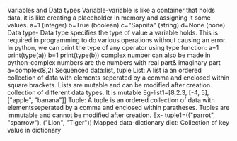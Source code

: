Variables and Data types
Variable-variable is like a container that holds data, it is like creating a placeholder in memory and assigning it some values.
a=1 (integer)
b=True (boolean)
c="Sapnita" (string)
d=None (none)
Data type-
Data type specifies the type of value a variable holds. This is required in programming to do various operations without causing an error.
In python, we can print the type of any operator using type function:
a=1
print(type(a))
b=1
print(type(b))
complex number can also be made in python-complex numbers are the numbers with real part& imaginary part
a=complex(8,2)
Sequenced data:list, tuple
List: A list ia an ordered collection of data with elements seperated by a comma and enclosed within square brackets.  Lists are mutable and can be modified after creation.
collection of different data types. It is mutable
Eg-list1=[8,2.3, [-4, 5], ["apple", "banana"]]
Tuple: A tuple is an ordered collection of data with elementsseperated by a comma and enclosed within paratheses. Tuples are immutable and cannot be modified after creation.
Ex- tuple1=(("parrot", "sparrow"), ("Lion", "Tiger"))
Mapped data-dictionary
dict: Collection of key value in dictionary
